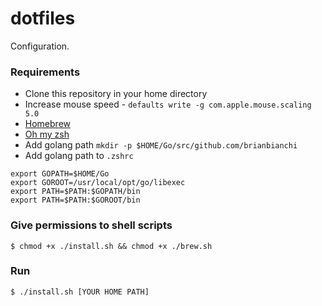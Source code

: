 # dotfiles
Configuration.

### Requirements
- Clone this repository in your home directory
- Increase mouse speed - `defaults write -g com.apple.mouse.scaling  5.0`
- [Homebrew](https://brew.sh/)
- [Oh my zsh](https://ohmyz.sh/)
- Add golang path `mkdir -p $HOME/Go/src/github.com/brianbianchi`
- Add golang path to `.zshrc`
```
export GOPATH=$HOME/Go
export GOROOT=/usr/local/opt/go/libexec
export PATH=$PATH:$GOPATH/bin
export PATH=$PATH:$GOROOT/bin
```

### Give permissions to shell scripts
`$ chmod +x ./install.sh && chmod +x ./brew.sh`

### Run
`$ ./install.sh [YOUR HOME PATH]`